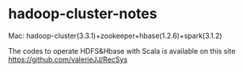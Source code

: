 # hadoop-cluster-notes
Mac: hadoop-cluster(3.3.1)+zookeeper+hbase(1.2.6)+spark(3.1.2)

The codes to operate HDFS&Hbase with Scala is available on this site https://github.com/valerieJJ/RecSys
